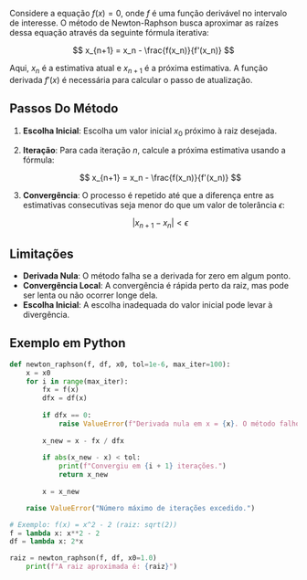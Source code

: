 Considere a equação $f(x) = 0$, onde $f$ é uma função derivável no intervalo de interesse. O método de Newton-Raphson busca aproximar as raízes dessa equação através da seguinte fórmula iterativa:

$$
x_{n+1} = x_n - \frac{f(x_n)}{f'(x_n)}
$$

Aqui, $x_n$ é a estimativa atual e $x_{n+1}$ é a próxima estimativa. A função derivada $f'(x)$ é necessária para calcular o passo de atualização.

## Passos Do Método

1. **Escolha Inicial**: Escolha um valor inicial $x_0$ próximo à raiz desejada.
2. **Iteração**: Para cada iteração $n$, calcule a próxima estimativa usando a fórmula:

   $$
   x_{n+1} = x_n - \frac{f(x_n)}{f'(x_n)}
   $$

3. **Convergência**: O processo é repetido até que a diferença entre as estimativas consecutivas seja menor do que um valor de tolerância $\epsilon$:

   $$
   |x_{n+1} - x_n| < \epsilon
   $$

## Limitações

- **Derivada Nula**: O método falha se a derivada for zero em algum ponto.
- **Convergência Local**: A convergência é rápida perto da raiz, mas pode ser lenta ou não ocorrer longe dela.
- **Escolha Inicial**: A escolha inadequada do valor inicial pode levar à divergência.

## Exemplo em Python

``` python
def newton_raphson(f, df, x0, tol=1e-6, max_iter=100):
    x = x0
    for i in range(max_iter):
        fx = f(x)
        dfx = df(x)
        
        if dfx == 0:
            raise ValueError(f"Derivada nula em x = {x}. O método falhou.")
        
        x_new = x - fx / dfx
        
        if abs(x_new - x) < tol:
            print(f"Convergiu em {i + 1} iterações.")
            return x_new
        
        x = x_new

    raise ValueError("Número máximo de iterações excedido.")

# Exemplo: f(x) = x^2 - 2 (raiz: sqrt(2))
f = lambda x: x**2 - 2
df = lambda x: 2*x

raiz = newton_raphson(f, df, x0=1.0)
	print(f"A raiz aproximada é: {raiz}")
```
